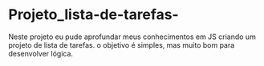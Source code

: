 # Projeto_lista-de-tarefas-

Neste projeto eu pude aprofundar meus conhecimentos em JS criando um projeto de lista de tarefas. o objetivo é simples, mas muito bom 
para desenvolver lógica. 
